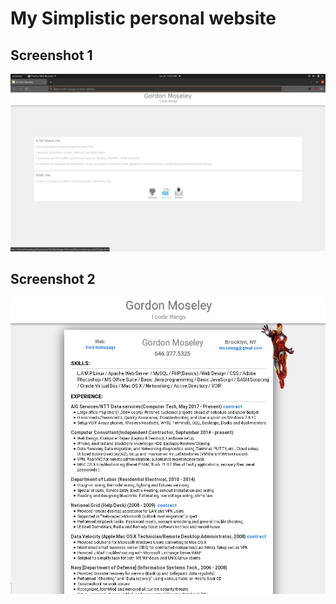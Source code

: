 # My Simplistic personal website

## Screenshot 1
![screenshot](https://github.com/moseleygj/WebPages/blob/master/PersonalSite(simple)/Screenshotfrom2022-01-26%2022-25-37.png)

## Screenshot 2
![screenshot](https://github.com/moseleygj/WebPages/blob/master/PersonalSite(simple)/Screenshotfrom2017-10-2319-16-01.png)
